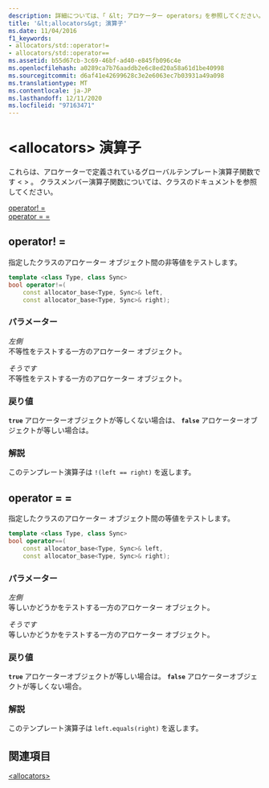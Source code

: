```yaml
---
description: 詳細については、「 &lt; アロケーター operators」を参照してください。 &gt;
title: '&lt;allocators&gt; 演算子'
ms.date: 11/04/2016
f1_keywords:
- allocators/std::operator!=
- allocators/std::operator==
ms.assetid: b55d67cb-3c69-46bf-ad40-e845fb096c4e
ms.openlocfilehash: a0289ca7b76aaddb2e6c8ed20a58a61d1be40998
ms.sourcegitcommit: d6af41e42699628c3e2e6063ec7b03931a49a098
ms.translationtype: MT
ms.contentlocale: ja-JP
ms.lasthandoff: 12/11/2020
ms.locfileid: "97163471"
---
```

# <a name="ltallocatorsgt-operators"></a>&lt;allocators&gt; 演算子

これらは、アロケーターで定義されているグローバルテンプレート演算子関数です &lt; &gt; 。 クラスメンバー演算子関数については、クラスのドキュメントを参照してください。

[operator! =](#op_neq)\
[operator = =](#op_eq_eq)

## <a name="operator"></a><a name="op_neq"></a> operator! =

指定したクラスのアロケーター オブジェクト間の非等値をテストします。

```cpp
template <class Type, class Sync>
bool operator!=(
    const allocator_base<Type, Sync>& left,
    const allocator_base<Type, Sync>& right);
```

### <a name="parameters"></a>パラメーター

*左側*\
不等性をテストする一方のアロケーター オブジェクト。

*そうです*\
不等性をテストする一方のアロケーター オブジェクト。

### <a name="return-value"></a>戻り値

**`true`** アロケーターオブジェクトが等しくない場合は、 **`false`** アロケーターオブジェクトが等しい場合は。

### <a name="remarks"></a>解説

このテンプレート演算子は `!(left == right)` を返します。

## <a name="operator"></a><a name="op_eq_eq"></a> operator = =

指定したクラスのアロケーター オブジェクト間の等値をテストします。

```cpp
template <class Type, class Sync>
bool operator==(
    const allocator_base<Type, Sync>& left,
    const allocator_base<Type, Sync>& right);
```

### <a name="parameters"></a>パラメーター

*左側*\
等しいかどうかをテストする一方のアロケーター オブジェクト。

*そうです*\
等しいかどうかをテストする一方のアロケーター オブジェクト。

### <a name="return-value"></a>戻り値

**`true`** アロケーターオブジェクトが等しい場合は。 **`false`** アロケーターオブジェクトが等しくない場合。

### <a name="remarks"></a>解説

このテンプレート演算子は `left.equals(right)` を返します。

## <a name="see-also"></a>関連項目

[\<allocators>](allocators-header.md)
